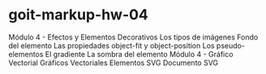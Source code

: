 # goit-markup-hw-04
Módulo 4 - 
Efectos y Elementos Decorativos
Los tipos de imágenes
Fondo del elemento
Las propiedades object-fit y object-position
Los pseudo-elementos
El gradiente
La sombra del elemento
Módulo 4 - Gráfico Vectorial
Gráficos Vectoriales
Elementos SVG
Documento SVG
